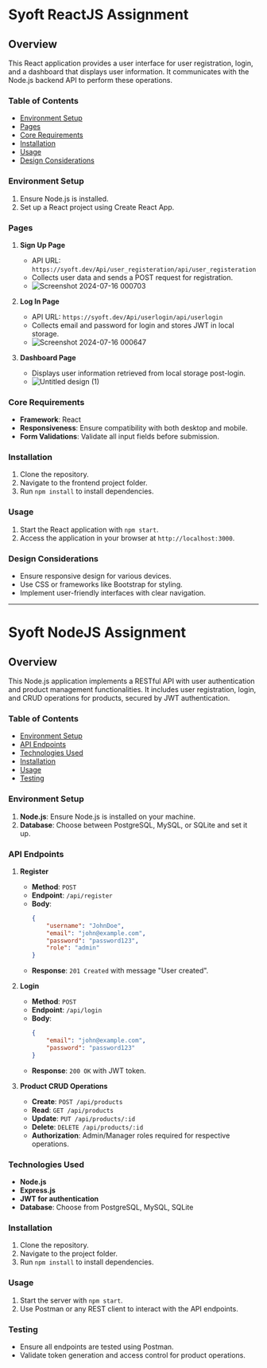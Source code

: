 # Syoft ReactJS Assignment

## Overview
This React application provides a user interface for user registration, login, and a dashboard that displays user information. It communicates with the Node.js backend API to perform these operations.

### Table of Contents
- [Environment Setup](#environment-setup-1)
- [Pages](#pages)
- [Core Requirements](#core-requirements)
- [Installation](#installation-1)
- [Usage](#usage-1)
- [Design Considerations](#design-considerations)

### Environment Setup
1. Ensure Node.js is installed.
2. Set up a React project using Create React App.

### Pages
1. **Sign Up Page**
   - API URL: `https://syoft.dev/Api/user_registeration/api/user_registeration`
   - Collects user data and sends a POST request for registration.
   - ![Screenshot 2024-07-16 000703](https://github.com/user-attachments/assets/95ab6907-e4d0-4048-820a-c3e15a5215b0)


2. **Log In Page**
   - API URL: `https://syoft.dev/Api/userlogin/api/userlogin`
   - Collects email and password for login and stores JWT in local storage.
   - ![Screenshot 2024-07-16 000647](https://github.com/user-attachments/assets/1d0c07fb-bbb4-460b-a17c-fa1f6c95835c)


3. **Dashboard Page**
   - Displays user information retrieved from local storage post-login.
   - ![Untitled design (1)](https://github.com/user-attachments/assets/1e57fda3-cdbd-4878-818d-51b6dc87f45f)

### Core Requirements
- **Framework**: React
- **Responsiveness**: Ensure compatibility with both desktop and mobile.
- **Form Validations**: Validate all input fields before submission.

### Installation
1. Clone the repository.
2. Navigate to the frontend project folder.
3. Run `npm install` to install dependencies.

### Usage
1. Start the React application with `npm start`.
2. Access the application in your browser at `http://localhost:3000`.

### Design Considerations
- Ensure responsive design for various devices.
- Use CSS or frameworks like Bootstrap for styling.
- Implement user-friendly interfaces with clear navigation.


----------------------------------------------------------------------

# Syoft NodeJS Assignment

## Overview
This Node.js application implements a RESTful API with user authentication and product management functionalities. It includes user registration, login, and CRUD operations for products, secured by JWT authentication.

### Table of Contents
- [Environment Setup](#environment-setup)
- [API Endpoints](#api-endpoints)
- [Technologies Used](#technologies-used)
- [Installation](#installation)
- [Usage](#usage)
- [Testing](#testing)

### Environment Setup
1. **Node.js**: Ensure Node.js is installed on your machine.
2. **Database**: Choose between PostgreSQL, MySQL, or SQLite and set it up.

### API Endpoints
1. **Register**
   - **Method**: `POST`
   - **Endpoint**: `/api/register`
   - **Body**: 
     ```json
     {
         "username": "JohnDoe",
         "email": "john@example.com",
         "password": "password123",
         "role": "admin"
     }
     ```
   - **Response**: `201 Created` with message "User created".

2. **Login**
   - **Method**: `POST`
   - **Endpoint**: `/api/login`
   - **Body**: 
     ```json
     {
         "email": "john@example.com",
         "password": "password123"
     }
     ```
   - **Response**: `200 OK` with JWT token.

3. **Product CRUD Operations**
   - **Create**: `POST /api/products`
   - **Read**: `GET /api/products`
   - **Update**: `PUT /api/products/:id`
   - **Delete**: `DELETE /api/products/:id`
   - **Authorization**: Admin/Manager roles required for respective operations.

### Technologies Used
- **Node.js**
- **Express.js**
- **JWT for authentication**
- **Database**: Choose from PostgreSQL, MySQL, SQLite

### Installation
1. Clone the repository.
2. Navigate to the project folder.
3. Run `npm install` to install dependencies.

### Usage
1. Start the server with `npm start`.
2. Use Postman or any REST client to interact with the API endpoints.

### Testing
- Ensure all endpoints are tested using Postman.
- Validate token generation and access control for product operations.
